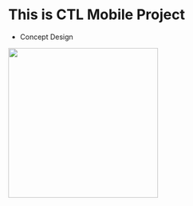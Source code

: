# This is CTL Mobile Project

* Concept Design
<div>
<img width="300" src="https://user-images.githubusercontent.com/55890012/92394269-35caf480-f15c-11ea-81f6-f6d0512e5551.png">
</div>
